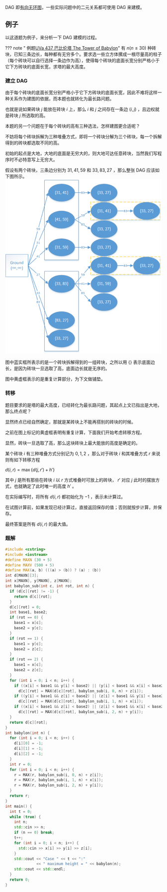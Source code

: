 DAG 即[有向无环图](/graph/dag)，一些实际问题中的二元关系都可使用 DAG 来建模。

## 例子

以这道题为例子，来分析一下 DAG 建模的过程。

??? note " 例题[UVa 437 巴比伦塔 The Tower of Babylon](https://cn.vjudge.net/problem/UVA-437)"
    有 $n (n\leqslant 30)$ 种砖块，已知三条边长，每种都有无穷多个。要求选一些立方体摞成一根尽量高的柱子（每个砖块可以自行选择一条边作为高），使得每个砖块的底面长宽分别严格小于它下方砖块的底面长宽，求塔的最大高度。

### 建立 DAG

由于每个砖块的底面长宽分别严格小于它下方砖块的底面长宽，因此不难将这样一种关系作为建图的依据，而本题也就转化为最长路问题。

也就是说如果砖块 $j$ 能放在砖块 $i$ 上，那么 $i$ 和 $j$ 之间存在一条边 $(i, j)$ ，且边权就是砖块 $j$ 所选取的高。

本题的另一个问题在于每个砖块的高有三种选法，怎样建图更合适呢？

不妨将每个砖块拆解为三种堆叠方式，即将一个砖块分解为三个砖块，每一个拆解得到的砖块都选取不同的高。

初始的起点是大地，大地的底面是无穷大的，则大地可达任意砖块，当然我们写程序时不必特意写上无穷大。

假设有两个砖块，三条边分别为 $31, 41, 59$ 和 $33, 83, 27$ ，那么整张 DAG 应该如下图所示。![](./images/dag-babylon.png)

图中蓝实框所表示的是一个砖块拆解得到的一组砖块，之所以用 $\{\}$ 表示底面边长，是因为砖块一旦选取了高，底面边长就是无序的。

图中黄虚框表示的是重复计算部分，为下文做铺垫。

### 转移

题目要求的是塔的最大高度，已经转化为最长路问题，其起点上文已指出是大地，那么终点呢？

显然终点已经自然确定，那就是某砖块上不能再搭别的砖块的时候。

之前在图上标记的黄虚框表明有重复计算，下面我们开始考虑转移方程。

显然，砖块一旦选取了高，那么这块砖块上最大能放的高度是确定的。

某个砖块 $i$ 有三种堆叠方式分别记为 $0, 1, 2$ ，那么对于砖块 $i$ 和其堆叠方式 $r$ 来说则有如下转移方程

 $d(i, r) = \max\left\{d(j, r') + h'\right\}$ 

其中 $j$ 是所有那些在砖块 $i$ 以 $r$ 方式堆叠时可放上的砖块， $r'$ 对应 $j$ 此时的摆放方式，也就确定了此时唯一的高度 $h'$ 。

在实际编写时，将所有 $d(i, r)$ 都初始化为 $-1$ ，表示未计算过。

在试图计算前，如果发现已经计算过，直接返回保存的值；否则就按步计算，并保存。

最终答案是所有 $d(i, r)$ 的最大值。

### 题解

```c++
#include <cstring>
#include <iostream>
#define MAXN (30 + 5)
#define MAXV (500 + 5)
#define MAX(a, b) (((a) > (b)) ? (a) : (b))
int d[MAXN][3];
int x[MAXN], y[MAXN], z[MAXN];
int babylon_sub(int c, int rot, int n) {
  if (d[c][rot] != -1) {
    return d[c][rot];
  }
  d[c][rot] = 0;
  int base1, base2;
  if (rot == 0) {
    base1 = x[c];
    base2 = y[c];
  }
  if (rot == 1) {
    base1 = y[c];
    base2 = z[c];
  }
  if (rot == 2) {
    base1 = x[c];
    base2 = z[c];
  }
  for (int i = 0; i < n; i++) {
    if ((x[i] < base1 && y[i] < base2) || (y[i] < base1 && x[i] < base2))
      d[c][rot] = MAX(d[c][rot], babylon_sub(i, 0, n) + z[i]);
    if ((y[i] < base1 && z[i] < base2) || (z[i] < base1 && y[i] < base2))
      d[c][rot] = MAX(d[c][rot], babylon_sub(i, 1, n) + x[i]);
    if ((x[i] < base1 && z[i] < base2) || (z[i] < base1 && x[i] < base2))
      d[c][rot] = MAX(d[c][rot], babylon_sub(i, 2, n) + y[i]);
  }
  return d[c][rot];
}
int babylon(int n) {
  for (int i = 0; i < n; i++) {
    d[i][0] = -1;
    d[i][1] = -1;
    d[i][2] = -1;
  }
  int r = 0;
  for (int i = 0; i < n; i++) {
    r = MAX(r, babylon_sub(i, 0, n) + z[i]);
    r = MAX(r, babylon_sub(i, 1, n) + x[i]);
    r = MAX(r, babylon_sub(i, 2, n) + y[i]);
  }
  return r;
}
int main() {
  int t = 0;
  while (true) {
    int n;
    std::cin >> n;
    if (n == 0) break;
    t++;
    for (int i = 0; i < n; i++) {
      std::cin >> x[i] >> y[i] >> z[i];
    }
    std::cout << "Case " << t << ":"
              << " maximum height = " << babylon(n);
    std::cout << std::endl;
  }
  return 0;
}
```
